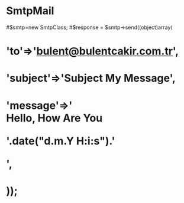 # SmtpMail

#$smtp=new SmtpClass;
#$response = $smtp->send((object)array(
#        'to'=>'bulent@bulentcakir.com.tr',
#        'subject'=>'Subject My Message',
#        'message'=>'<div>Hello, How Are You </div><p><span>'.date("d.m.Y H:i:s").'</span></p>',
#    ));
